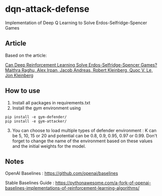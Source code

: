 # dqn-attack-defense
Implementation of Deep Q Learning to Solve Erdos-Selfridge-Spencer Games

## Article

Based on the article:

[Can Deep Reinforcement Learning Solve Erdos-Selfridge-Spencer Games?  
Maithra Raghu, Alex Irpan, Jacob Andreas, Robert Kleinberg, Quoc V. Le, Jon Kleinberg
](https://arxiv.org/pdf/1711.02301.pdf)

## How to use

  1. Install all packages in requirements.txt
  2. Install the gym environment using 
  ```
  pip install -e gym-defender/
  pip install -e gym-attacker/
  ```
  3. You can choose to load multiple types of defender environment : K can be 5, 10, 15 or 20 and potential can be 0.8, 0.9, 0.95, 0.97 or 0.99. Don't forget to change the name of the environment based on these values and the initial weights for the model.

## Notes

OpenAI Baselines : https://github.com/openai/baselines

Stable Baselines Guide : https://pythonawesome.com/a-fork-of-openai-baselines-implementations-of-reinforcement-learning-algorithms/
  
